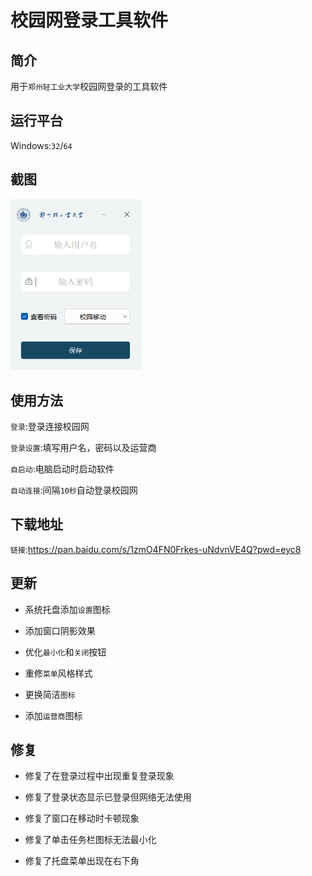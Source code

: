 # 校园网登录工具软件

## 简介

用于`郑州轻工业大学`校园网登录的工具软件



##  运行平台

Windows:`32`/`64`



## 截图

<img src="https://github.com/bowjacon/zznet/blob/main/ScreenShot/ScreenShot.png" width="210px">



## 使用方法

`登录`:登录连接校园网

`登录设置`:填写用户名，密码以及运营商

`自启动`:电脑启动时启动软件

`自动连接`:间隔`10秒`自动登录校园网



## 下载地址

`链接`:https://pan.baidu.com/s/1zmO4FN0Frkes-uNdvnVE4Q?pwd=eyc8



## 更新

- 系统托盘添加`设置`图标

- 添加窗口阴影效果

- 优化`最小化`和`关闭`按钮

- 重修`菜单`风格样式

- 更换简洁`图标`

- 添加`运营商`图标

  

## 修复

- 修复了在登录过程中出现重复登录现象
- 修复了登录状态显示已登录但网络无法使用

- 修复了窗口在移动时卡顿现象

- 修复了单击任务栏图标无法最小化

- 修复了托盘菜单出现在右下角

  
